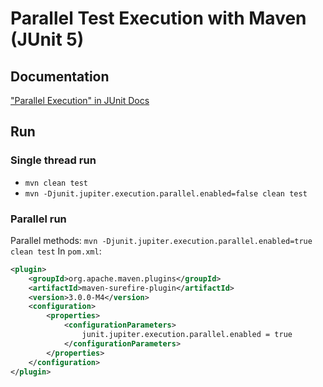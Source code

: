 # Parallel Test Execution with Maven (JUnit 5)

## Documentation
["Parallel Execution" in JUnit Docs](https://junit.org/junit5/docs/current/user-guide/#writing-tests-parallel-execution)

## Run
### Single thread run
- `mvn clean test`
- `mvn -Djunit.jupiter.execution.parallel.enabled=false clean test`  

### Parallel run
Parallel methods: `mvn -Djunit.jupiter.execution.parallel.enabled=true clean test`
In `pom.xml`:
```xml
<plugin>
    <groupId>org.apache.maven.plugins</groupId>
    <artifactId>maven-surefire-plugin</artifactId>
    <version>3.0.0-M4</version>
    <configuration>
        <properties>
            <configurationParameters>
                junit.jupiter.execution.parallel.enabled = true
            </configurationParameters>
        </properties>
    </configuration>
</plugin>
```